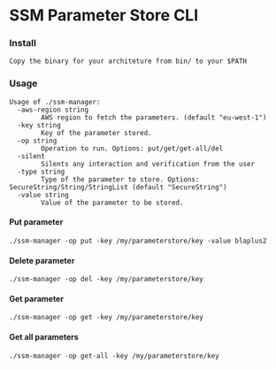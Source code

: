 SSM Parameter Store CLI
==========================
### Install
    Copy the binary for your architeture from bin/ to your $PATH

### Usage
```
Usage of ./ssm-manager:
  -aws-region string
    	AWS region to fetch the parameters. (default "eu-west-1")
  -key string
    	Key of the parameter stored.
  -op string
    	Operation to run. Options: put/get/get-all/del
  -silent
    	Silents any interaction and verification from the user
  -type string
    	Type of the parameter to store. Options: SecureString/String/StringList (default "SecureString")
  -value string
    	Value of the parameter to be stored.
```
#### Put parameter
    ./ssm-manager -op put -key /my/parameterstore/key -value blaplus2
#### Delete parameter
    ./ssm-manager -op del -key /my/parameterstore/key 
#### Get parameter
    ./ssm-manager -op get -key /my/parameterstore/key
#### Get all parameters
    ./ssm-manager -op get-all -key /my/parameterstore/key

